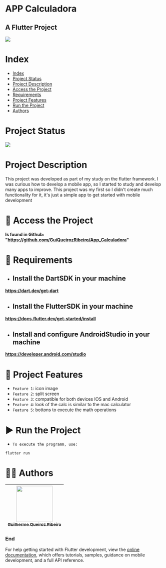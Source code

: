 APP Calculadora
==========
## A Flutter Project

![](https://help.apple.com/assets/61E87C373FEFE261382782AC/61E87C383FEFE261382782B3/pt_BR/f19c7e914f0adb59c0833d00d09f1ea7.png)

# Index

* [Index](#index)
* [Project Status](#project-status)
* [Project Description](#project-description)
* [Access the Project](#-access-the-project)
* [Requirements](#-requirements)
* [Project Features](#-project-features)
* [Run the Project](#-run-the-project)
* [Authors](#-authors)

# Project Status

![](https://img.shields.io/badge/state-success-brightgreen/github/deployments/:user/:repo/:environment)

# Project Description

This project was developed as part of my study on the flutter framework. I was curious how to develop a mobile app, so I started to study and develop many apps to improve. This project was my first so I didn't create much functionality for it, it's just a simple app to get started with mobile development

# 📁 Access the Project

**Is found in Github: "https://github.com/GuiQueirozRibeiro/App_Calculadora"**

# 📝 Requirements

- ## Install the DartSDK in your machine

**https://dart.dev/get-dart**

- ## Install the FlutterSDK in your machine

**https://docs.flutter.dev/get-started/install**
 
 - ## Install and configure AndroidStudio in your machine

 **https://developer.android.com/studio**

# 🔨 Project Features

- `Feature 1`: icon image
- `Feature 2`: split screen 
- `Feature 3`: compatible for both devices IOS and Android
- `Feature 4`: look of the calc is similar to the mac calculator
- `Feature 5`: bottons to execute the math operations

# ▶ Run the Project

- `To execute the programm, use:`

```console
flutter run
```

# 👨‍💻 Authors

| [<img src="https://avatars.githubusercontent.com/u/70274921?s=400&u=c1688d6fcd13223bfe1093c6d16b3b6b646545fe&v=4" width=115><br><sub>Guilherme Queiroz Ribeiro</sub>](https://github.com/Gui1111RIbeiro)
| :---: |

### End

For help getting started with Flutter development, view the
[online documentation](https://docs.flutter.dev/), which offers tutorials,
samples, guidance on mobile development, and a full API reference.
